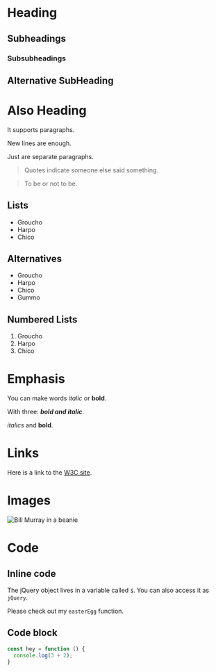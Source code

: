 # Heading

## Subheadings
### Subsubheadings

Alternative SubHeading
-------------------

Also Heading
============

It supports paragraphs.

New lines are enough.

Just are separate paragraphs.

> Quotes indicate someone else said something.

> To be or not to be.

## Lists
* Groucho
* Harpo
* Chico

## Alternatives
- Groucho
- Harpo
- Chico
- Gummo

## Numbered Lists
1. Groucho
2. Harpo
3. Chico

# Emphasis

You can make words *italic* or **bold**.

With three: ***bold and italic***.

_italics_ and __bold__.

# Links

Here is a link to the [W3C site](http://www.w3c.org/).

# Images

![Bill Murray in a beanie](http://www.fillmurray.com/120/220)

# Code
## Inline code

The jQuery object lives in a variable called `$`. You can also access it as `jQuery`.

Please check out my `easterEgg` function.

## Code block
```javascript
const hey = function () {
  console.log(3 + 2);
}
```

